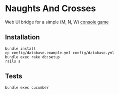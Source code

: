 # Naughts And Crosses

Web UI bridge for a simple (M, N, W) [console game](https://github.com/simsalabim/noughts-and-crosses)

## Installation
```shell
bundle install
cp config/database.example.yml config/database.yml
bundle exec rake db:setup
rails s
```

## Tests
```shell
bundle exec cucumber
```
